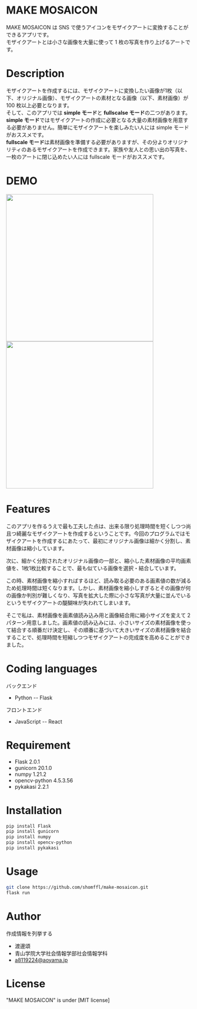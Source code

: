 # MAKE MOSAICON

MAKE MOSAICON は SNS で使うアイコンをモザイクアートに変換することができるアプリです。  
モザイクアートとは小さな画像を大量に使って 1 枚の写真を作り上げるアートです。

# Description

モザイクアートを作成するには、モザイクアートに変換したい画像が1枚（以下、オリジナル画像）、モザイクアートの素材となる画像（以下、素材画像）が 100 枚以上必要となります。  
そして、このアプリでは **simple モード**と **fullscalse モード**の二つがあります。  
**simple モード**ではモザイクアートの作成に必要となる大量の素材画像を用意する必要がありません。簡単にモザイクアートを楽しみたい人には simple モードがおススメです。  
**fullscale モード**は素材画像を準備する必要がありますが、その分よりオリジナリティのあるモザイクアートを作成できます。家族や友人との思い出の写真を、一枚のアートに閉じ込めたい人には fullscale モードがおススメです。

# DEMO

<img src="https://user-images.githubusercontent.com/89062440/137499765-3d0ee275-0b0c-456d-a807-c8912356cf96.gif" height="400vmax">
<img src="https://user-images.githubusercontent.com/89062440/137502253-7f0cb8f1-fb19-47cc-8580-5eeefccbbda4.gif" width="400vmax">


# Features

このアプリを作るうえで最も工夫した点は、出来る限り処理時間を短くしつつ尚且つ綺麗なモザイクアートを作成するということです。今回のプログラムではモザイクアートを作成するにあたって、最初にオリジナル画像は細かく分割し、素材画像は縮小しています。  

次に、細かく分割されたオリジナル画像の一部と、縮小した素材画像の平均画素値を、1枚1枚比較することで、最も似ている画像を選択・結合しています。  

この時、素材画像を縮小すればするほど、読み取る必要のある画素値の数が減るため処理時間は短くなります。しかし、素材画像を縮小しすぎるとその画像が何の画像か判別が難しくなり、写真を拡大した際に小さな写真が大量に並んでいるというモザイクアートの醍醐味が失われてしまいます。  

そこで私は、素材画像を画素値読み込み用と画像結合用に縮小サイズを変えて 2 パターン用意しました。画素値の読み込みには、小さいサイズの素材画像を使って結合する順番だけ決定し、その順番に基づいて大きいサイズの素材画像を結合することで、処理時間を短縮しつつモザイクアートの完成度を高めることができました。

# Coding languages
バックエンド
- Python -- Flask

フロントエンド
- JavaScript -- React

# Requirement

- Flask 2.0.1
- gunicorn 20.1.0
- numpy 1.21.2
- opencv-python 4.5.3.56
- pykakasi 2.2.1


# Installation

```bash
pip install Flask
pip install gunicorn
pip install numpy
pip install opencv-python
pip install pykakasi
```

# Usage

```bash
git clone https://github.com/shomffl/make-mosaicon.git
flask run
```

# Author

作成情報を列挙する

- 渡邊頌
- 青山学院大学社会情報学部社会情報学科
- a8119224@aoyama.jp

# License

"MAKE MOSAICON" is under [MIT license]
